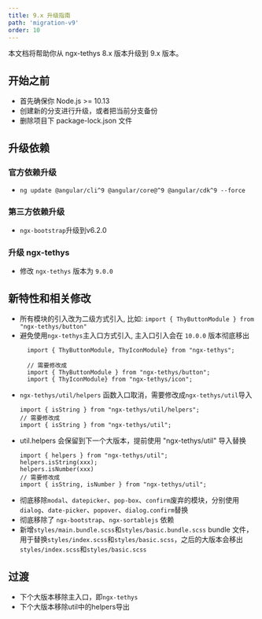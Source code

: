 ```yaml
---
title: 9.x 升级指南
path: 'migration-v9'
order: 10
---
```


本文档将帮助你从 ngx-tethys 8.x 版本升级到 9.x 版本。

## 开始之前

- 首先确保你 Node.js >= 10.13
- 创建新的分支进行升级，或者把当前分支备份
- 删除项目下 package-lock.json 文件

## 升级依赖
### 官方依赖升级
- `ng update @angular/cli^9 @angular/core@^9 @angular/cdk^9 --force`

### 第三方依赖升级
- `ngx-bootstrap`升级到v6.2.0

### 升级 ngx-tethys
- 修改 `ngx-tethys` 版本为 `9.0.0`

## 新特性和相关修改
- 所有模块的引入改为二级方式引入, 比如: `import { ThyButtonModule } from "ngx-tethys/button"`
- 避免使用`ngx-tethys`主入口方式引入, 主入口引入会在 `10.0.0` 版本彻底移出
  ```
    import { ThyButtonModule, ThyIconModule} from "ngx-tethys";

    // 需要修改成
    import { ThyButtonModule } from "ngx-tethys/button";
    import { ThyIconModule} from "ngx-tethys/icon";
  ```
- `ngx-tethys/util/helpers` 函数入口取消，需要修改成`ngx-tethys/util`导入
    ```
    import { isString } from "ngx-tethys/util/helpers";
    // 需要修改成
    import { isString } from "ngx-tethys/util";
    ```
- util.helpers 会保留到下一个大版本，提前使用 "ngx-tethys/util" 导入替换
    ```
    import { helpers } from "ngx-tethys/util";
    helpers.isString(xxx);
    helpers.isNumber(xxx)
    // 需要修改成
    import { isString, isNumber } from "ngx-tethys/util";
    ```
- 彻底移除`modal`、`datepicker`、`pop-box`、`confirm`废弃的模块，分别使用`dialog`、`date-picker`、`popover`、`dialog.confirm`替换
- 彻底移除了 `ngx-bootstrap`、`ngx-sortablejs` 依赖
- 新增`styles/main.bundle.scss`和`styles/basic.bundle.scss` bundle 文件，用于替换`styles/index.scss`和`styles/basic.scss`，之后的大版本会移出`styles/index.scss`和`styles/basic.scss`

## 过渡

- 下个大版本移除主入口，即`ngx-tethys`
- 下个大版本移除util中的helpers导出

